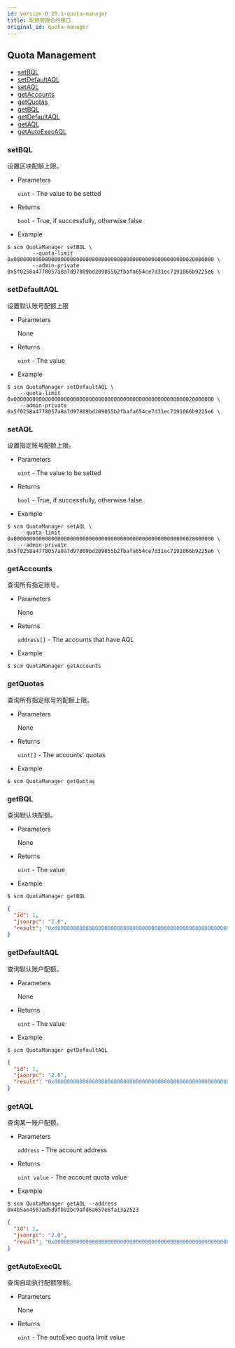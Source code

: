```yaml
---
id: version-0.20.1-quota-manager
title: 配额管理合约接口
original_id: quota-manager
---
```



<h2 class="hover-list">Quota Management</h2>

- [setBQL](#setBQL)
- [setDefaultAQL](#setDefaultAQL)
- [setAQL](#setAQL)
- [getAccounts](#getAccounts)
- [getQuotas](#getQuotas)
- [getBQL](#getBQL)
- [getDefaultAQL](#getDefaultAQL)
- [getAQL](#getAQL)
- [getAutoExecAQL](#getAQL)

### setBQL

设置区块配额上限。

- Parameters
    
    `uint` - The value to be setted

- Returns
    
    `bool` - True, if successfully, otherwise false.

- Example

```shell
$ scm QuotaManager setBQL \
        --quota-limit 0x0000000000000000000000000000000000000000000000000000000020000000 \
        --admin-private 0x5f0258a4778057a8a7d97809bd209055b2fbafa654ce7d31ec7191066b9225e6 \
```

### setDefaultAQL

设置默认账号配额上限

- Parameters
    
    None

- Returns
    
    `uint` - The value

- Example

```shell
$ scm QuotaManager setDefaultAQL \
    --quota-limit 0x0000000000000000000000000000000000000000000000000000000020000000 \
    --admin-private 0x5f0258a4778057a8a7d97809bd209055b2fbafa654ce7d31ec7191066b9225e6 \
```

### setAQL

设置指定账号配额上限。

- Parameters
    
    `uint` - The value to be setted

- Returns
    
    `bool` - True, if successfully, otherwise false.

- Example

```shell
$ scm QuotaManager setAQL \
    --quota-limit 0x0000000000000000000000000000000000000000000000000000000020000000 \
    --admin-private 0x5f0258a4778057a8a7d97809bd209055b2fbafa654ce7d31ec7191066b9225e6 \
```

### getAccounts

查询所有指定账号。

- Parameters
    
    None

- Returns
    
    `address[]` - The accounts that have AQL

- Example

```shell
$ scm QuotaManager getAccounts
```

### getQuotas

查询所有指定账号的配额上限。

- Parameters
    
    None

- Returns
    
    `uint[]` - The accounts' quotas

- Example

```shell
$ scm QuotaManager getQuotas
```

### getBQL

查询默认块配额。

- Parameters
    
    None

- Returns
    
    `uint` - The value

- Example

```shell
$ scm QuotaManager getBQL
```

```json
{
  "id": 1,
  "jsonrpc": "2.0",
  "result": "0x0000000000000000000000000000000000000000000000000000000040000000"
}
```

### getDefaultAQL

查询默认账户配额。

- Parameters
    
    None

- Returns
    
    `uint` - The value

- Example

```shell
$ scm QuotaManager getDefaultAQL
```

```json
{
  "id": 1,
  "jsonrpc": "2.0",
  "result": "0x0000000000000000000000000000000000000000000000000000000010000000"
}
```

### getAQL

查询某一账户配额。

- Parameters
    
    `address` - The account address

- Returns
    
    `uint value` - The account quota value

- Example

```shell
$ scm QuotaManager getAQL --address 0x4b5ae4567ad5d9fb92bc9afd6a657e6fa13a2523
```

```json
{
  "id": 1,
  "jsonrpc": "2.0",
  "result": "0x0000000000000000000000000000000000000000000000000000000040000000"
}
```

### getAutoExecQL

查询自动执行配额限制。

- Parameters
    
    None

- Returns
    
    `uint` - The autoExec quota limit value
